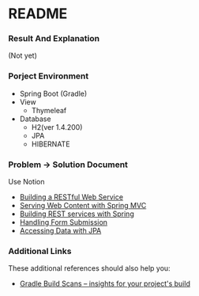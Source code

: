 # README


### Result And Explanation 

(Not yet)

### Porject Environment

 

* Spring Boot (Gradle)
* View
  * Thymeleaf
* Database
  * H2(ver 1.4.200)
  * JPA
  * HIBERNATE


### Problem -> Solution Document
Use Notion

* [Building a RESTful Web Service](https://spring.io/guides/gs/rest-service/)
* [Serving Web Content with Spring MVC](https://spring.io/guides/gs/serving-web-content/)
* [Building REST services with Spring](https://spring.io/guides/tutorials/bookmarks/)
* [Handling Form Submission](https://spring.io/guides/gs/handling-form-submission/)
* [Accessing Data with JPA](https://spring.io/guides/gs/accessing-data-jpa/)

### Additional Links
These additional references should also help you:

* [Gradle Build Scans – insights for your project's build](https://scans.gradle.com#gradle)

